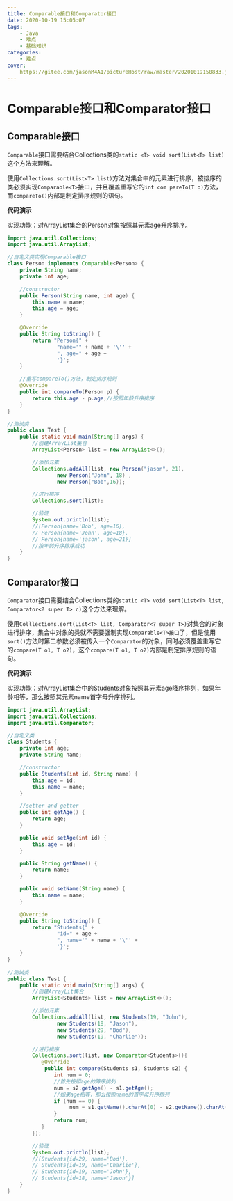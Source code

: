 ```yaml
---
title: Comparable接口和Comparator接口
date: 2020-10-19 15:05:07
tags:
	- Java
	- 难点
	- 基础知识
categories:
	- 难点
cover:
	https://gitee.com/jasonM4A1/pictureHost/raw/master/20201019150833.jpg
---
```


# Comparable接口和Comparator接口



## Comparable接口

`Comparable`接口需要结合Collections类的`static <T> void sort(List<T> list)`这个方法来理解。

使用`Collections.sort(List<T> list)`方法对集合中的元素进行排序，被排序的类必须实现`Comparable<T>`接口，并且覆盖重写它的`int com	pareTo(T o)`方法，而`compareTo()`内部是制定排序规则的语句。

**代码演示**

实现功能：对ArrayList集合的Person对象按照其元素age升序排序。

~~~java
import java.util.Collections;
import java.util.ArrayList;

//自定义类实现Comparable接口
class Person implements Comparable<Person> {
    private String name;
    private int age;

    //constructor
    public Person(String name, int age) {
        this.name = name;
        this.age = age;
    }

    @Override
    public String toString() {
        return "Person{" +
                "name='" + name + '\'' +
                ", age=" + age +
                '}';
    }

    //重写compareTo()方法，制定排序规则
    @Override
    public int compareTo(Person p) {
        return this.age - p.age;//按照年龄升序排序
    }
}

//测试类
public class Test {
    public static void main(String[] args) {
        //创建ArrayList集合
        ArrayList<Person> list = new ArrayList<>();

        //添加元素
        Collections.addAll(list, new Person("jason", 21),
                new Person("John", 18) ,
                new Person("Bob",16));

        //进行排序
        Collections.sort(list);

        //验证
        System.out.println(list);
        //[Person{name='Bob', age=16},
        // Person{name='John', age=18},
        // Person{name='jason', age=21}]
        //按年龄升序排序成功
    }
}
~~~



## Comparator接口

`Comparator`接口需要结合Collections类的`static <T> void sort(List<T> list, Comparator<? super T> c)`这个方法来理解。

使用`Colllections.sort(List<T> list, Comparator<? super T>)`对集合的对象进行排序，集合中对象的类就不需要强制实现`Comparable<T>接口`了，但是使用`sort()`方法时第二参数必须被传入一个`Comparator`的对象，同时必须覆盖重写它的`compare(T o1, T o2)`，这个`compare(T o1, T o2)`内部是制定排序规则的语句。

**代码演示**

实现功能：对ArrayList集合中的Students对象按照其元素age降序排列，如果年龄相等，那么按照其元素name首字母升序排列。

~~~java
import java.util.ArrayList;
import java.util.Collections;
import java.util.Comparator;

//自定义类
class Students {
    private int age;
    private String name;

    //constructor
    public Students(int id, String name) {
        this.age = id;
        this.name = name;
    }

    //setter and getter
    public int getAge() {
        return age;
    }

    public void setAge(int id) {
        this.age = id;
    }

    public String getName() {
        return name;
    }

    public void setName(String name) {
        this.name = name;
    }

    @Override
    public String toString() {
        return "Students{" +
                "id=" + age +
                ", name='" + name + '\'' +
                '}';
    }
}

//测试类
public class Test {
    public static void main(String[] args) {
        //创建ArrayLit集合
        ArrayList<Students> list = new ArrayList<>();

        //添加元素
        Collections.addAll(list, new Students(19, "John"),
                new Students(18, "Jason"),
                new Students(29, "Bod"),
                new Students(19, "Charlie"));

        //进行排序
        Collections.sort(list, new Comparator<Students>(){
           @Override
            public int compare(Students s1, Students s2) {
               int num = 0;
               //首先按照age的降序排列
               num = s2.getAge() - s1.getAge();
               //如果age相等，那么按照name的首字母升序排列
               if (num == 0) {
                    num = s1.getName().charAt(0) - s2.getName().charAt(0);
               }
               return num;
           }
        });

        //验证
        System.out.println(list);
        //[Students{id=29, name='Bod'},
        // Students{id=19, name='Charlie'},
        // Students{id=19, name='John'}, 
        // Students{id=18, name='Jason'}]
    }
}
~~~

